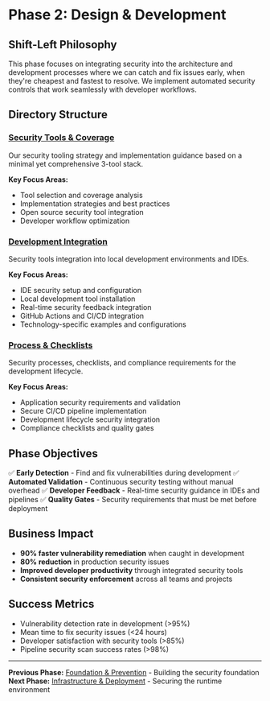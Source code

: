 # Phase 2: Design & Development

## Shift-Left Philosophy

This phase focuses on integrating security into the architecture and development processes where we can catch and fix issues early, when they're cheapest and fastest to resolve. We implement automated security controls that work seamlessly with developer workflows.

## Directory Structure

### [Security Tools & Coverage](Security%20Tools%20&%20Coverage/)
Our security tooling strategy and implementation guidance based on a minimal yet comprehensive 3-tool stack.

**Key Focus Areas:**
- Tool selection and coverage analysis
- Implementation strategies and best practices
- Open source security tool integration
- Developer workflow optimization

### [Development Integration](Development%20Integration/)
Security tools integration into local development environments and IDEs.

**Key Focus Areas:**
- IDE security setup and configuration
- Local development tool installation
- Real-time security feedback integration
- GitHub Actions and CI/CD integration
- Technology-specific examples and configurations

### [Process & Checklists](Process%20&%20Checklists/)
Security processes, checklists, and compliance requirements for the development lifecycle.

**Key Focus Areas:**
- Application security requirements and validation
- Secure CI/CD pipeline implementation
- Development lifecycle security integration
- Compliance checklists and quality gates

## Phase Objectives

✅ **Early Detection** - Find and fix vulnerabilities during development
✅ **Automated Validation** - Continuous security testing without manual overhead
✅ **Developer Feedback** - Real-time security guidance in IDEs and pipelines
✅ **Quality Gates** - Security requirements that must be met before deployment

## Business Impact

- **90% faster vulnerability remediation** when caught in development
- **80% reduction** in production security issues
- **Improved developer productivity** through integrated security tools
- **Consistent security enforcement** across all teams and projects

## Success Metrics

- Vulnerability detection rate in development (>95%)
- Mean time to fix security issues (<24 hours)
- Developer satisfaction with security tools (>85%)
- Pipeline security scan success rates (>98%)

---

**Previous Phase:** [Foundation & Prevention](../1.%20Foundation%20&%20Prevention/) - Building the security foundation
**Next Phase:** [Infrastructure & Deployment](../3.%20Infrastructure%20&%20Deployment/) - Securing the runtime environment